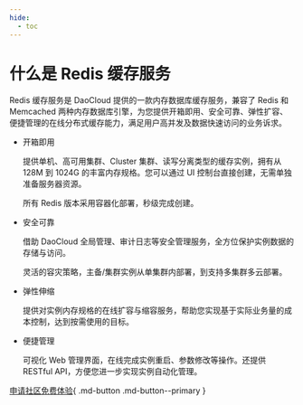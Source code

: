 ```yaml
---
hide:
  - toc
---
```


# 什么是 Redis 缓存服务

Redis 缓存服务是 DaoCloud 提供的一款内存数据库缓存服务，兼容了 Redis 和 Memcached 两种内存数据库引擎，为您提供开箱即用、安全可靠、弹性扩容、便捷管理的在线分布式缓存能力，满足用户高并发及数据快速访问的业务诉求。

- 开箱即用

    提供单机、高可用集群、Cluster 集群、读写分离类型的缓存实例，拥有从 128M 到 1024G 的丰富内存规格。您可以通过 UI 控制台直接创建，无需单独准备服务器资源。

    所有 Redis 版本采用容器化部署，秒级完成创建。

- 安全可靠

    借助 DaoCloud 全局管理、审计日志等安全管理服务，全方位保护实例数据的存储与访问。

    灵活的容灾策略，主备/集群实例从单集群内部署，到支持多集群多云部署。

- 弹性伸缩

    提供对实例内存规格的在线扩容与缩容服务，帮助您实现基于实际业务量的成本控制，达到按需使用的目标。

- 便捷管理

    可视化 Web 管理界面，在线完成实例重启、参数修改等操作。还提供 RESTful API，方便您进一步实现实例自动化管理。

[申请社区免费体验](../../../dce/license0.md){ .md-button .md-button--primary }
